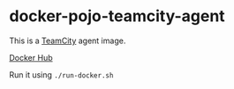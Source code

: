# docker-pojo-teamcity-agent

This is a [TeamCity](https://www.jetbrains.com/teamcity) agent image.

[Docker Hub](https://hub.docker.com/r/pojo/docker-pojo-teamcity-agent)

Run it using `./run-docker.sh`